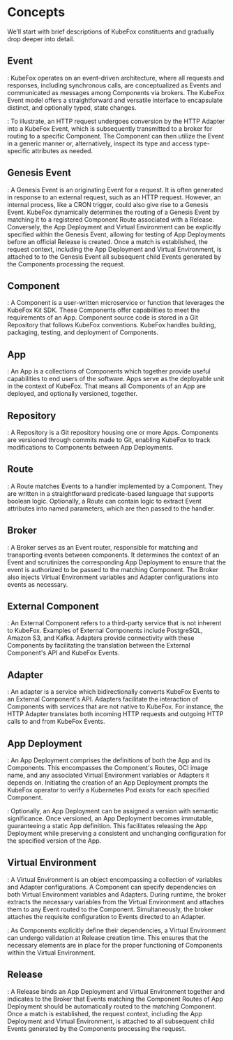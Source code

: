 # Concepts

We’ll start with brief descriptions of KubeFox constituents and gradually drop
deeper into detail.

## Event

: KubeFox operates on an event-driven architecture, where all requests and
responses, including synchronous calls, are conceptualized as Events and
communicated as messages among Components via brokers. The KubeFox Event model
offers a straightforward and versatile interface to encapsulate distinct, and
optionally typed, state changes.

: To illustrate, an HTTP request undergoes conversion by the HTTP Adapter into a
KubeFox Event, which is subsequently transmitted to a broker for routing to a
specific Component. The Component can then utilize the Event in a generic manner
or, alternatively, inspect its type and access type-specific attributes as
needed.

## Genesis Event

: A Genesis Event is an originating Event for a request. It is often generated
in response to an external request, such as an HTTP request. However, an
internal process, like a CRON trigger, could also give rise to a Genesis Event.
KubeFox dynamically determines the routing of a Genesis Event by matching it to
a registered Component Route associated with a Release. Conversely, the App
Deployment and Virtual Environment can be explicitly specified within the
Genesis Event, allowing for testing of App Deployments before an official
Release is created. Once a match is established, the request context, including
the App Deployment and Virtual Environment, is attached to to the Genesis Event
all subsequent child Events generated by the Components processing the request.

## Component

: A Component is a user-written microservice or function that leverages the
KubeFox Kit SDK. These Components offer capabilities to meet the requirements of
an App. Component source code is stored in a Git Repository that follows KubeFox
conventions. KubeFox handles building, packaging, testing, and deployment of
Components.

## App

: An App is a collections of Components which together provide useful
capabilities to end users of the software. Apps serve as the deployable unit in
the context of KubeFox. That means all Components of an App are deployed, and
optionally versioned, together.

## Repository

: A Repository is a Git repository housing one or more Apps. Components are
versioned through commits made to Git, enabling KubeFox to track modifications
to Components between App Deployments.

## Route

: A Route matches Events to a handler implemented by a Component. They are
written in a straightforward predicate-based language that supports boolean
logic. Optionally, a Route can contain logic to extract Event attributes into
named parameters, which are then passed to the handler.

## Broker

: A Broker serves as an Event router, responsible for matching and transporting
events between components. It determines the context of an Event and scrutinizes
the corresponding App Deployment to ensure that the event is authorized to be
passed to the matching Component. The Broker also injects Virtual Environment
variables and Adapter configurations into events as necessary.

## External Component

: An External Component refers to a third-party service that is not inherent to
KubeFox. Examples of External Components include PostgreSQL, Amazon S3, and
Kafka. Adapters provide connectivity with these Components by facilitating the
translation between the External Component's API and KubeFox Events.

## Adapter

: An adapter is a service which bidirectionally converts KubeFox Events to an
External Component's API. Adapters facilitate the interaction of Components with
services that are not native to KubeFox. For instance, the HTTP Adapter
translates both incoming HTTP requests and outgoing HTTP calls to and from
KubeFox Events.

## App Deployment

: An App Deployment comprises the definitions of both the App and its
Components. This encompasses the Component's Routes, OCI image name, and any
associated Virtual Environment variables or Adapters it depends on. Initiating
the creation of an App Deployment prompts the KubeFox operator to verify a
Kubernetes Pod exists for each specified Component.

: Optionally, an App Deployment can be assigned a version with semantic
significance. Once versioned, an App Deployment becomes immutable, guaranteeing
a static App definition. This facilitates releasing the App Deployment while
preserving a consistent and unchanging configuration for the specified version
of the App.

## Virtual Environment

: A Virtual Environment is an object encompassing a collection of variables and
Adapter configurations. A Component can specify dependencies on both Virtual
Environment variables and Adapters. During runtime, the broker extracts the
necessary variables from the Virtual Environment and attaches them to any Event
routed to the Component. Simultaneously, the broker attaches the requisite
configuration to Events directed to an Adapter.

: As Components explicitly define their dependencies, a Virtual Environment can
undergo validation at Release creation time. This ensures that the necessary
elements are in place for the proper functioning of Components within the
Virtual Environment.

## Release

: A Release binds an App Deployment and Virtual Environment together and
indicates to the Broker that Events matching the Component Routes of App
Deployment should be automatically routed to the matching Component. Once a
match is established, the request context, including the App Deployment and
Virtual Environment, is attached to all subsequent child Events generated by the
Components processing the request.
